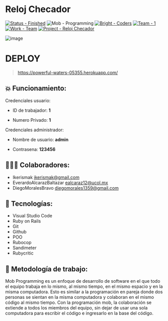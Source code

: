 # Reloj Checador

[![Status - Finished](https://img.shields.io/badge/Status-Finished-2ea44f?style=for-the-badge)](https://) ![Mob - Programming](https://img.shields.io/badge/Mob-Programming-blue?style=for-the-badge) [![Bright - Coders](https://img.shields.io/badge/Bright-Coders-blue?style=for-the-badge)](https://) [![Team - 1](https://img.shields.io/badge/Team-1-ff69b4?style=for-the-badge)](https://) [![Work - Team](https://img.shields.io/badge/Work-Team-important?style=for-the-badge)](https://) [![Project - Reloj Checador](https://img.shields.io/badge/Project-RelojChecador-9cf?style=for-the-badge)](https://)

![image](https://user-images.githubusercontent.com/84949558/218153961-9ba160f2-67da-4853-ae01-a53019982657.png)


# DEPLOY

> https://powerful-waters-05355.herokuapp.com/

## :boom: Funcionamiento:

Credenciales usuario:
 
 - ID de trabajador: __1__

 - Numero Privado: __1__

Credenciales administrador:
 
 - Nombre de usuario: __admin__

 - Contrasena: __123456__

## 🧑🏼‍🏭 Colaboradores:

- Ikerismak <ikerismak@gmail.com>
- EverardoAlcarazBaltazar <ealcaraz12@ucol.mx>
- DiegoMoralesBravo <diegomorales1359@gmail.com>

## :iphone: Tecnologías:
- Visual Studio Code
- Ruby on Rails
- Git
- Github
- POO
- Rubocop
- Sandimeter
- Rubycritic

## :mag_right: Metodología de trabajo:

Mob Programming es un enfoque de desarrollo de software en el que todo el equipo trabaja en lo mismo, al mismo tiempo, en el mismo espacio y en la misma computadora. Esto es similar a la programación en pareja donde dos personas se sientan en la misma computadora y colaboran en el mismo código al mismo tiempo. Con la programación mob, la colaboración se extiende a todos los miembros del equipo, sin dejar de usar una sola computadora para escribir el código e ingresarlo en la base del código.
